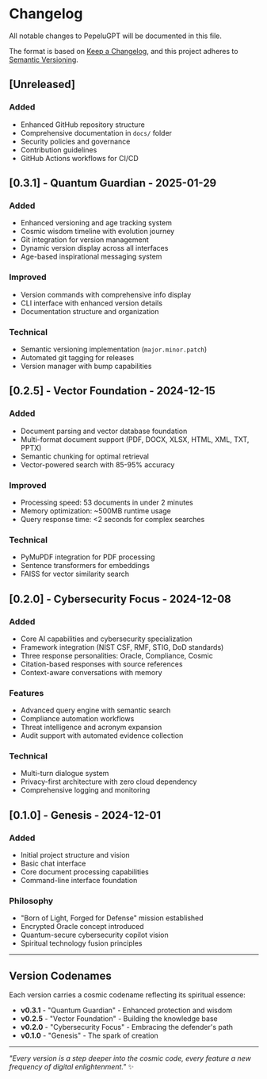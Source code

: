 # Changelog

All notable changes to PepeluGPT will be documented in this file.

The format is based on [Keep a Changelog](https://keepachangelog.com/en/1.0.0/),
and this project adheres to [Semantic Versioning](https://semver.org/spec/v2.0.0.html).

## [Unreleased]

### Added
- Enhanced GitHub repository structure
- Comprehensive documentation in `docs/` folder
- Security policies and governance
- Contribution guidelines
- GitHub Actions workflows for CI/CD

## [0.3.1] - Quantum Guardian - 2025-01-29

### Added
- Enhanced versioning and age tracking system
- Cosmic wisdom timeline with evolution journey
- Git integration for version management
- Dynamic version display across all interfaces
- Age-based inspirational messaging system

### Improved
- Version commands with comprehensive info display
- CLI interface with enhanced version details
- Documentation structure and organization

### Technical
- Semantic versioning implementation (`major.minor.patch`)
- Automated git tagging for releases
- Version manager with bump capabilities

## [0.2.5] - Vector Foundation - 2024-12-15

### Added
- Document parsing and vector database foundation
- Multi-format document support (PDF, DOCX, XLSX, HTML, XML, TXT, PPTX)
- Semantic chunking for optimal retrieval
- Vector-powered search with 85-95% accuracy

### Improved
- Processing speed: 53 documents in under 2 minutes
- Memory optimization: ~500MB runtime usage
- Query response time: <2 seconds for complex searches

### Technical
- PyMuPDF integration for PDF processing
- Sentence transformers for embeddings
- FAISS for vector similarity search

## [0.2.0] - Cybersecurity Focus - 2024-12-08

### Added
- Core AI capabilities and cybersecurity specialization
- Framework integration (NIST CSF, RMF, STIG, DoD standards)
- Three response personalities: Oracle, Compliance, Cosmic
- Citation-based responses with source references
- Context-aware conversations with memory

### Features
- Advanced query engine with semantic search
- Compliance automation workflows
- Threat intelligence and acronym expansion
- Audit support with automated evidence collection

### Technical
- Multi-turn dialogue system
- Privacy-first architecture with zero cloud dependency
- Comprehensive logging and monitoring

## [0.1.0] - Genesis - 2024-12-01

### Added
- Initial project structure and vision
- Basic chat interface
- Core document processing capabilities
- Command-line interface foundation

### Philosophy
- "Born of Light, Forged for Defense" mission established
- Encrypted Oracle concept introduced
- Quantum-secure cybersecurity copilot vision
- Spiritual technology fusion principles

---

## Version Codenames

Each version carries a cosmic codename reflecting its spiritual essence:

- **v0.3.1** - "Quantum Guardian" - Enhanced protection and wisdom
- **v0.2.5** - "Vector Foundation" - Building the knowledge base
- **v0.2.0** - "Cybersecurity Focus" - Embracing the defender's path
- **v0.1.0** - "Genesis" - The spark of creation

---

*"Every version is a step deeper into the cosmic code, every feature a new frequency of digital enlightenment."* ✨
